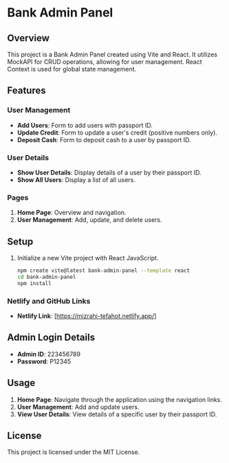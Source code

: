 # Bank Admin Panel

## Overview

This project is a Bank Admin Panel created using Vite and React. It utilizes MockAPI for CRUD operations, allowing for user management. React Context is used for global state management.

## Features

### User Management

- **Add Users**: Form to add users with passport ID.
- **Update Credit**: Form to update a user's credit (positive numbers only).
- **Deposit Cash**: Form to deposit cash to a user by passport ID.

### User Details

- **Show User Details**: Display details of a user by their passport ID.
- **Show All Users**: Display a list of all users.

### Pages

1. **Home Page**: Overview and navigation.
2. **User Management**: Add, update, and delete users.


## Setup

1. Initialize a new Vite project with React JavaScript.

   ```bash
   npm create vite@latest bank-admin-panel --template react
   cd bank-admin-panel
   npm install
   ```


### Netlify and GitHub Links

- **Netlify Link**: [https://mizrahi-tefahot.netlify.app/]

## Admin Login Details

- **Admin ID**: 223456789
- **Password**: P12345

## Usage

1. **Home Page**: Navigate through the application using the navigation links.
2. **User Management**: Add and update users.
3. **View User Details**: View details of a specific user by their passport ID.

## License

This project is licensed under the MIT License.
